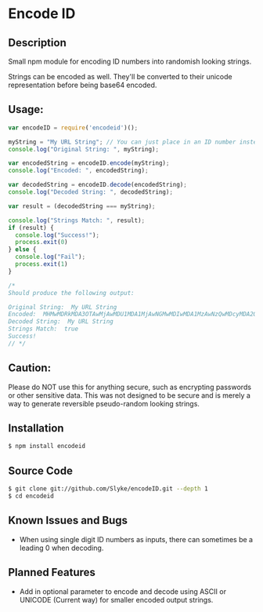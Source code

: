 
# Encode ID

## Description
Small npm module for encoding ID numbers into randomish looking strings.

Strings can be encoded as well. They'll be converted to their unicode representation before being base64 encoded.

## Usage:
```js
var encodeID = require('encodeid')();

myString = "My URL String"; // You can just place in an ID number instead of a string. eg: myString = 51;
console.log("Original String: ", myString);

var encodedString = encodeID.encode(myString);
console.log("Encoded: ", encodedString);

var decodedString = encodeID.decode(encodedString);
console.log("Decoded String: ", decodedString);

var result = (decodedString === myString);

console.log("Strings Match: ", result);
if (result) {
  console.log("Success!");
  process.exit(0)
} else {
  console.log("Fail");
  process.exit(1)
}

/*
Should produce the following output:

Original String:  My URL String
Encoded:  MHMwMDRkMDA3OTAwMjAwMDU1MDA1MjAwNGMwMDIwMDA1MzAwNzQwMDcyMDA2OTAwNmUwMDY3
Decoded String:  My URL String
Strings Match:  true
Success!
// */

```

## Caution:
Please do NOT use this for anything secure, such as encrypting passwords or other sensitive data. This was not designed to be secure and is merely a way to generate reversible pseudo-random looking strings.

## Installation

```bash
$ npm install encodeid
```

## Source Code

```bash
$ git clone git://github.com/Slyke/encodeID.git --depth 1
$ cd encodeid
```

## Known Issues and Bugs

* When using single digit ID numbers as inputs, there can sometimes be a leading 0 when decoding.

## Planned Features

* Add in optional parameter to encode and decode using ASCII or UNICODE (Current way) for smaller encoded output strings.
